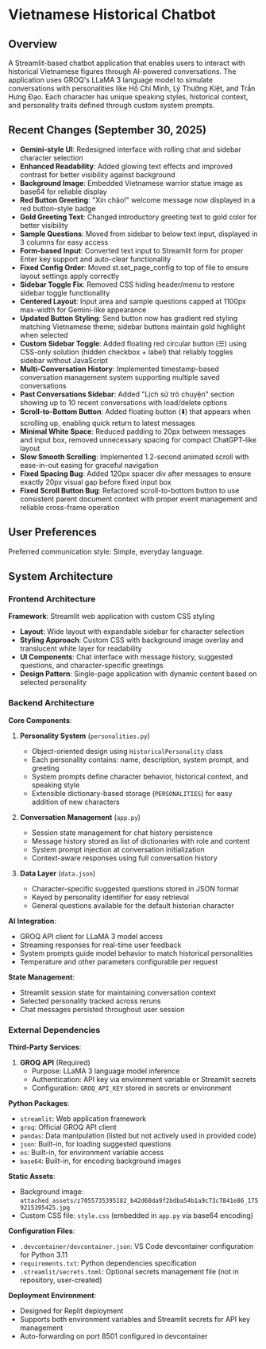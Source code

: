 # Vietnamese Historical Chatbot

## Overview

A Streamlit-based chatbot application that enables users to interact with historical Vietnamese figures through AI-powered conversations. The application uses GROQ's LLaMA 3 language model to simulate conversations with personalities like Hồ Chí Minh, Lý Thường Kiệt, and Trần Hưng Đạo. Each character has unique speaking styles, historical context, and personality traits defined through custom system prompts.

## Recent Changes (September 30, 2025)

- **Gemini-style UI**: Redesigned interface with rolling chat and sidebar character selection
- **Enhanced Readability**: Added glowing text effects and improved contrast for better visibility against background
- **Background Image**: Embedded Vietnamese warrior statue image as base64 for reliable display
- **Red Button Greeting**: "Xin chào!" welcome message now displayed in a red button-style badge
- **Gold Greeting Text**: Changed introductory greeting text to gold color for better visibility
- **Sample Questions**: Moved from sidebar to below text input, displayed in 3 columns for easy access
- **Form-based Input**: Converted text input to Streamlit form for proper Enter key support and auto-clear functionality
- **Fixed Config Order**: Moved st.set_page_config to top of file to ensure layout settings apply correctly
- **Sidebar Toggle Fix**: Removed CSS hiding header/menu to restore sidebar toggle functionality
- **Centered Layout**: Input area and sample questions capped at 1100px max-width for Gemini-like appearance
- **Updated Button Styling**: Send button now has gradient red styling matching Vietnamese theme; sidebar buttons maintain gold highlight when selected
- **Custom Sidebar Toggle**: Added floating red circular button (☰) using CSS-only solution (hidden checkbox + label) that reliably toggles sidebar without JavaScript
- **Multi-Conversation History**: Implemented timestamp-based conversation management system supporting multiple saved conversations
- **Past Conversations Sidebar**: Added "Lịch sử trò chuyện" section showing up to 10 recent conversations with load/delete options
- **Scroll-to-Bottom Button**: Added floating button (⬇️) that appears when scrolling up, enabling quick return to latest messages
- **Minimal White Space**: Reduced padding to 20px between messages and input box, removed unnecessary spacing for compact ChatGPT-like layout
- **Slow Smooth Scrolling**: Implemented 1.2-second animated scroll with ease-in-out easing for graceful navigation
- **Fixed Spacing Bug**: Added 120px spacer div after messages to ensure exactly 20px visual gap before fixed input box
- **Fixed Scroll Button Bug**: Refactored scroll-to-bottom button to use consistent parent document context with proper event management and reliable cross-frame operation

## User Preferences

Preferred communication style: Simple, everyday language.

## System Architecture

### Frontend Architecture

**Framework**: Streamlit web application with custom CSS styling
- **Layout**: Wide layout with expandable sidebar for character selection
- **Styling Approach**: Custom CSS with background image overlay and translucent white layer for readability
- **UI Components**: Chat interface with message history, suggested questions, and character-specific greetings
- **Design Pattern**: Single-page application with dynamic content based on selected personality

### Backend Architecture

**Core Components**:

1. **Personality System** (`personalities.py`)
   - Object-oriented design using `HistoricalPersonality` class
   - Each personality contains: name, description, system prompt, and greeting
   - System prompts define character behavior, historical context, and speaking style
   - Extensible dictionary-based storage (`PERSONALITIES`) for easy addition of new characters

2. **Conversation Management** (`app.py`)
   - Session state management for chat history persistence
   - Message history stored as list of dictionaries with role and content
   - System prompt injection at conversation initialization
   - Context-aware responses using full conversation history

3. **Data Layer** (`data.json`)
   - Character-specific suggested questions stored in JSON format
   - Keyed by personality identifier for easy retrieval
   - General questions available for the default historian character

**AI Integration**:
- GROQ API client for LLaMA 3 model access
- Streaming responses for real-time user feedback
- System prompts guide model behavior to match historical personalities
- Temperature and other parameters configurable per request

**State Management**:
- Streamlit session state for maintaining conversation context
- Selected personality tracked across reruns
- Chat messages persisted throughout user session

### External Dependencies

**Third-Party Services**:
1. **GROQ API** (Required)
   - Purpose: LLaMA 3 language model inference
   - Authentication: API key via environment variable or Streamlit secrets
   - Configuration: `GROQ_API_KEY` stored in secrets or environment

**Python Packages**:
- `streamlit`: Web application framework
- `groq`: Official GROQ API client
- `pandas`: Data manipulation (listed but not actively used in provided code)
- `json`: Built-in, for loading suggested questions
- `os`: Built-in, for environment variable access
- `base64`: Built-in, for encoding background images

**Static Assets**:
- Background image: `attached_assets/z7055735395182_b42d68da9f2bdba54b1a9c73c7841e86_1759215395425.jpg`
- Custom CSS file: `style.css` (embedded in `app.py` via base64 encoding)

**Configuration Files**:
- `.devcontainer/devcontainer.json`: VS Code devcontainer configuration for Python 3.11
- `requirements.txt`: Python dependencies specification
- `.streamlit/secrets.toml`: Optional secrets management file (not in repository, user-created)

**Deployment Environment**:
- Designed for Replit deployment
- Supports both environment variables and Streamlit secrets for API key management
- Auto-forwarding on port 8501 configured in devcontainer